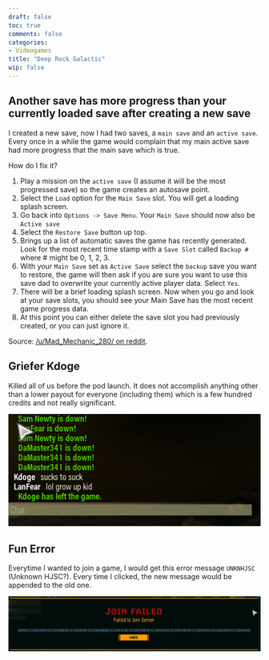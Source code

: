 ```yaml
---
draft: false
toc: true
comments: false
categories:
- Videogames
title: "Deep Rock Galactic"
wip: false
---
```


## Another save has more progress than your currently loaded save after creating a new save
I created a new save, now I had two saves, a `main save` and an `active save`.
Every once in a while the game would complain that my main active save had more
progress that the main save which is true.

How do I fix it?

1. Play a mission on the `active save` (I assume it will be the most progressed save) so the game creates an autosave point.
2. Select the `Load` option for the `Main Save` slot. You will get a loading splash screen.
3. Go back into `Options -> Save Menu`. Your `Main Save` should now also be `Active save`
4. Select the `Restore Save` button up top.
5. Brings up a list of automatic saves the game has recently generated. Look for
   the most recent time stamp with a `Save Slot` called `Backup #` where # might
   be 0, 1, 2, 3.
6. With your `Main Save` set as `Active Save` select the `backup` save you want
   to restore, the game will then ask if you are sure you want to use this save
   dad to overwrite your currently active player data. Select `Yes`.
7. There will be a brief loading splash screen. Now when you go and look at your
   save slots, you should see your Main Save has the most recent game progress
   data.
8. At this point you can either delete the save slot you had previously created,
   or you can just ignore it.

Source: [/u/Mad_Mechanic_280/ on reddit][save-src].

[save-src]: https://www.reddit.com/r/DeepRockGalactic/comments/n0xae4/main_save_vs_active_save_and_updating_existing/h1cfltb/

## Griefer Kdoge
Killed all of us before the pod launch. It does not accomplish anything other
than a lower payout for everyone (including them) which is a few hundred credits
and not really significant.

![](kdoge.png)

## Fun Error
Everytime I wanted to join a game, I would get this error message `UNKNHJSC`
(Unknown HJSC?). Every time I clicked, the new message would be appended to the
old one.

![](drg-error.png)